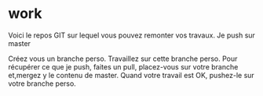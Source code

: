 # work
Voici le repos GIT sur lequel vous pouvez remonter vos travaux.
Je push sur master

Créez vous un branche perso.
Travaillez sur cette branche perso.
Pour récupérer ce que je push, faites un pull, placez-vous sur votre branche et,mergez y le contenu de master.
Quand votre travail est OK, pushez-le sur votre branche perso.
